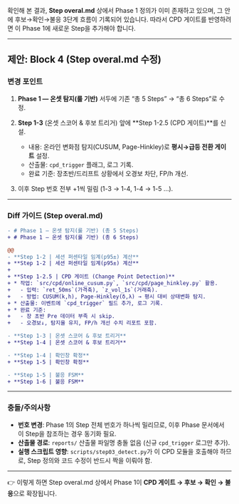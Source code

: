 확인해 본 결과, **Step overal.md** 상에서 Phase 1 정의가 이미 존재하고 있으며, 그 안에 후보→확인→불응 3단계 흐름이 기록되어 있습니다. 따라서 CPD 게이트를 반영하려면 이 Phase 1에 새로운 Step을 추가해야 합니다.

---

## 제안: Block 4 (Step overal.md 수정)

### 변경 포인트

1. **Phase 1 — 온셋 탐지(룰 기반)** 서두에
   기존 “총 5 Steps” → “총 6 Steps”로 수정.
2. **Step 1-3** (온셋 스코어 & 후보 트리거) 앞에 **Step 1-2.5 (CPD 게이트)**를 신설.

   * 내용: 온라인 변화점 탐지(CUSUM, Page-Hinkley)로 **평시→급등 전환 게이트** 설정.
   * 산출물: `cpd_trigger` 플래그, 로그 기록.
   * 완료 기준: 장초반/드리프트 상황에서 오경보 차단, FP/h 개선.
3. 이후 Step 번호 전부 +1씩 밀림 (1-3 → 1-4, 1-4 → 1-5 …).

---

### Diff 가이드 (Step overal.md)

```diff
- # Phase 1 — 온셋 탐지(룰 기반) (총 5 Steps)
+ # Phase 1 — 온셋 탐지(룰 기반) (총 6 Steps)

@@
- **Step 1-2 | 세션 퍼센타일 임계(p95±) 계산**
+ **Step 1-2 | 세션 퍼센타일 임계(p95±) 계산**
+
+ **Step 1-2.5 | CPD 게이트 (Change Point Detection)**
+ * 작업: `src/cpd/online_cusum.py`, `src/cpd/page_hinkley.py` 활용.
+   - 입력: `ret_50ms`(가격축), `z_vol_1s`(거래축).
+   - 방법: CUSUM(k,h), Page-Hinkley(δ,λ) → 평시 대비 상태변화 탐지.
+ * 산출물: 이벤트에 `cpd_trigger` 필드 추가, 로그 기록.
+ * 완료 기준:
+   - 장 초반 Pre 데이터 부족 시 skip.
+   - 오경보↓, 탐지율 유지, FP/h 개선 수치 리포트 포함.

- **Step 1-3 | 온셋 스코어 & 후보 트리거**
+ **Step 1-4 | 온셋 스코어 & 후보 트리거**

- **Step 1-4 | 확인창 확정**
+ **Step 1-5 | 확인창 확정**

- **Step 1-5 | 불응 FSM**
+ **Step 1-6 | 불응 FSM**
```

---

### 충돌/주의사항

* **번호 변경**: Phase 1의 Step 전체 번호가 하나씩 밀리므로, 이후 Phase 문서에서 이 Step을 참조하는 경우 동기화 필요.
* **산출물 경로**: `reports/` 산출물 파일명 충돌 없음 (신규 `cpd_trigger` 로그만 추가).
* **실행 스크립트 영향**: `scripts/step03_detect.py`가 이 CPD 모듈을 호출해야 하므로, Step 정의와 코드 수정이 반드시 짝을 이뤄야 함.

---

👉 이렇게 하면 Step overal.md 상에서 Phase 1이 **CPD 게이트 → 후보 → 확인 → 불응**으로 확장됩니다.
